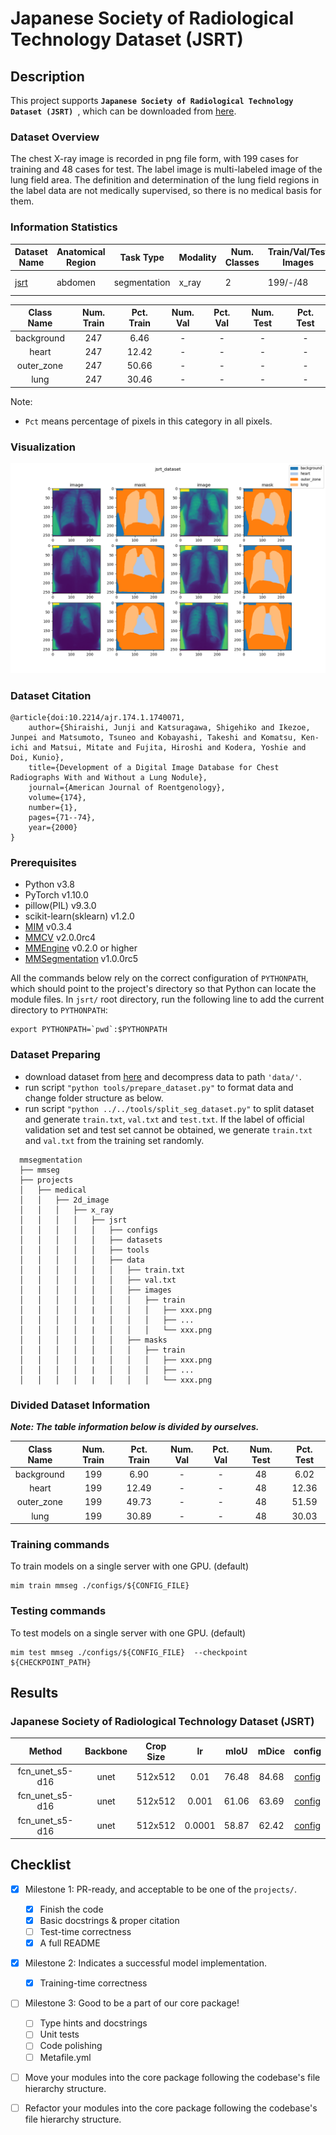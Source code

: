 # Japanese Society of Radiological Technology Dataset (JSRT)

## Description

This project supports **`Japanese Society of Radiological Technology Dataset (JSRT) `**, which can be downloaded from [here](http://db.jsrt.or.jp/eng.php).

### Dataset Overview

The chest X-ray image is recorded in png file form, with 199 cases for training and 48 cases for test. The label image is multi-labeled image of the lung field area. The definition and determination of the lung field regions in the label data are not medically supervised, so there is no medical basis for them.

### Information Statistics

| Dataset Name                         | Anatomical Region | Task Type    | Modality | Num. Classes | Train/Val/Test Images | Train/Val/Test Labeled | Release Date | License                                                       |
| ------------------------------------ | ----------------- | ------------ | -------- | ------------ | --------------------- | ---------------------- | ------------ | ------------------------------------------------------------- |
| [jsrt](http://db.jsrt.or.jp/eng.php) | abdomen           | segmentation | x_ray    | 2            | 199/-/48              | yes/-/yes              | 2021         | [CC0 1.0](https://creativecommons.org/publicdomain/zero/1.0/) |

| Class Name | Num. Train | Pct. Train | Num. Val | Pct. Val | Num. Test | Pct. Test |
| :--------: | :--------: | :--------: | :------: | :------: | :-------: | :-------: |
| background |    247     |    6.46    |    -     |    -     |     -     |     -     |
|   heart    |    247     |   12.42    |    -     |    -     |     -     |     -     |
| outer_zone |    247     |   50.66    |    -     |    -     |     -     |     -     |
|    lung    |    247     |   30.46    |    -     |    -     |     -     |     -     |

Note:

- `Pct` means percentage of pixels in this category in all pixels.

### Visualization

![jsrt](https://raw.githubusercontent.com/uni-medical/medical-datasets-visualization/main/2d/semantic_seg/x_ray/jsrt/jsrt_dataset.png?raw=true)

### Dataset Citation

```
@article{doi:10.2214/ajr.174.1.1740071,
	author={Shiraishi, Junji and Katsuragawa, Shigehiko and Ikezoe, Junpei and Matsumoto, Tsuneo and Kobayashi, Takeshi and Komatsu, Ken-ichi and Matsui, Mitate and Fujita, Hiroshi and Kodera, Yoshie and Doi, Kunio},
	title={Development of a Digital Image Database for Chest Radiographs With and Without a Lung Nodule},
	journal={American Journal of Roentgenology},
	volume={174},
	number={1},
	pages={71--74},
	year={2000}
}
```

### Prerequisites

- Python v3.8
- PyTorch v1.10.0
- pillow(PIL) v9.3.0
- scikit-learn(sklearn) v1.2.0
- [MIM](https://github.com/open-mmlab/mim) v0.3.4
- [MMCV](https://github.com/open-mmlab/mmcv) v2.0.0rc4
- [MMEngine](https://github.com/open-mmlab/mmengine) v0.2.0 or higher
- [MMSegmentation](https://github.com/open-mmlab/mmsegmentation) v1.0.0rc5

All the commands below rely on the correct configuration of `PYTHONPATH`, which should point to the project's directory so that Python can locate the module files. In `jsrt/` root directory, run the following line to add the current directory to `PYTHONPATH`:

```shell
export PYTHONPATH=`pwd`:$PYTHONPATH
```

### Dataset Preparing

- download dataset from [here](http://db.jsrt.or.jp/eng.php) and decompress data to path `'data/'`.
- run script `"python tools/prepare_dataset.py"` to format data and change folder structure as below.
- run script `"python ../../tools/split_seg_dataset.py"` to split dataset and generate `train.txt`, `val.txt` and `test.txt`. If the label of official validation set and test set cannot be obtained, we generate `train.txt` and `val.txt` from the training set randomly.

```none
  mmsegmentation
  ├── mmseg
  ├── projects
  │   ├── medical
  │   │   ├── 2d_image
  │   │   │   ├── x_ray
  │   │   │   │   ├── jsrt
  │   │   │   │   │   ├── configs
  │   │   │   │   │   ├── datasets
  │   │   │   │   │   ├── tools
  │   │   │   │   │   ├── data
  │   │   │   │   │   │   ├── train.txt
  │   │   │   │   │   │   ├── val.txt
  │   │   │   │   │   │   ├── images
  │   │   │   │   │   │   │   ├── train
  │   │   │   │   |   │   │   │   ├── xxx.png
  │   │   │   │   |   │   │   │   ├── ...
  │   │   │   │   |   │   │   │   └── xxx.png
  │   │   │   │   │   │   ├── masks
  │   │   │   │   │   │   │   ├── train
  │   │   │   │   |   │   │   │   ├── xxx.png
  │   │   │   │   |   │   │   │   ├── ...
  │   │   │   │   |   │   │   │   └── xxx.png
```

### Divided Dataset Information

***Note: The table information below is divided by ourselves.***

| Class Name | Num. Train | Pct. Train | Num. Val | Pct. Val | Num. Test | Pct. Test |
| :--------: | :--------: | :--------: | :------: | :------: | :-------: | :-------: |
| background |    199     |    6.90    |    -     |    -     |    48     |   6.02    |
|   heart    |    199     |   12.49    |    -     |    -     |    48     |   12.36   |
| outer_zone |    199     |   49.73    |    -     |    -     |    48     |   51.59   |
|    lung    |    199     |   30.89    |    -     |    -     |    48     |   30.03   |

### Training commands

To train models on a single server with one GPU. (default)

```shell
mim train mmseg ./configs/${CONFIG_FILE}
```

### Testing commands

To test models on a single server with one GPU. (default)

```shell
mim test mmseg ./configs/${CONFIG_FILE}  --checkpoint ${CHECKPOINT_PATH}
```

<!-- List the results as usually done in other model's README. [Example](https://github.com/open-mmlab/mmsegmentation/tree/dev-1.x/configs/fcn#results-and-models)

You should claim whether this is based on the pre-trained weights, which are converted from the official release; or it's a reproduced result obtained from retraining the model in this project. -->

## Results

### Japanese Society of Radiological Technology Dataset (JSRT)

|     Method      | Backbone | Crop Size |   lr   | mIoU  | mDice |                                                                                 config                                                                                 |
| :-------------: | :------: | :-------: | :----: | :---: | :---: | :--------------------------------------------------------------------------------------------------------------------------------------------------------------------: |
| fcn_unet_s5-d16 |   unet   |  512x512  |  0.01  | 76.48 | 84.68 |  [config](https://github.com/open-mmlab/mmsegmentation/tree/dev-1.x/projects/medical/2d_image/x_ray/jsrt/configs/fcn-unet-s5-d16_unet_1xb16-0.01-20k_bcss-512x512.py)  |
| fcn_unet_s5-d16 |   unet   |  512x512  | 0.001  | 61.06 | 63.69 | [config](https://github.com/open-mmlab/mmsegmentation/tree/dev-1.x/projects/medical/2d_image/x_ray/jsrt/configs/fcn-unet-s5-d16_unet_1xb16-0.001-20k_bcss-512x512.py)  |
| fcn_unet_s5-d16 |   unet   |  512x512  | 0.0001 | 58.87 | 62.42 | [config](https://github.com/open-mmlab/mmsegmentation/tree/dev-1.x/projects/medical/2d_image/x_ray/jsrt/configs/fcn-unet-s5-d16_unet_1xb16-0.0001-20k_bcss-512x512.py) |

## Checklist

- [x] Milestone 1: PR-ready, and acceptable to be one of the `projects/`.

  - [x] Finish the code
  - [x] Basic docstrings & proper citation
  - [ ] Test-time correctness
  - [x] A full README

- [x] Milestone 2: Indicates a successful model implementation.

  - [x] Training-time correctness

- [ ] Milestone 3: Good to be a part of our core package!

  - [ ] Type hints and docstrings
  - [ ] Unit tests
  - [ ] Code polishing
  - [ ] Metafile.yml

- [ ] Move your modules into the core package following the codebase's file hierarchy structure.

- [ ] Refactor your modules into the core package following the codebase's file hierarchy structure.
